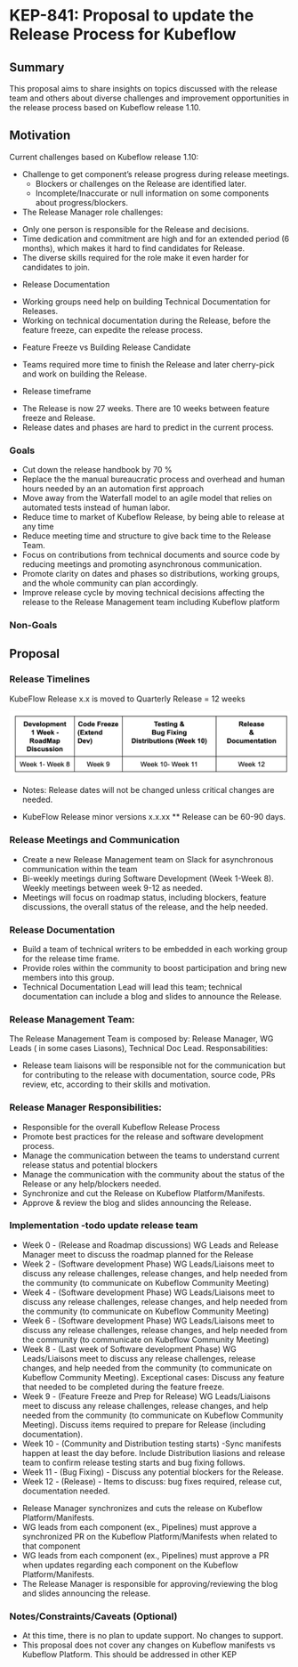 # KEP-841: Proposal to update the Release Process for Kubeflow

<!--
This is the title of your KEP. Keep it short, simple, and descriptive. A good
title can help communicate what the KEP is and should be considered as part of
any review.
-->

## Summary

This proposal aims to share insights on topics discussed with the release team and others about diverse challenges and improvement opportunities in the release process based on Kubeflow release 1.10.

## Motivation

Current challenges based on Kubeflow release 1.10:
* Challenge to get component’s release progress during release meetings.
    - Blockers or challenges on the Release are identified later.
    -  Incomplete/Inaccurate or null information on some components about progress/blockers.
* The Release Manager role challenges:
- Only one person is responsible for the Release and decisions.
- Time dedication and commitment are high and for an extended period (6 months), which makes it hard to find candidates for Release.
- The diverse skills required for the role make it even harder for candidates to join.
* Release Documentation
- Working groups need help on building Technical Documentation for Releases.
- Working on technical documentation during the Release, before the feature freeze, can expedite the release process.
* Feature Freeze vs Building Release Candidate
- Teams required more time to finish the Release and later cherry-pick and work on building the Release.
* Release timeframe 
- The Release is now 27 weeks. There are 10 weeks between feature freeze and Release. 
- Release dates and phases are hard to predict in the current process.

### Goals

* Cut down the release handbook by 70 %
* Replace the the manual bureaucratic process and overhead and human hours needed by an an automation first approach
* Move away from the Waterfall model to an agile model that relies on automated tests instead of human labor.
* Reduce time to market of Kubeflow Release, by being able to release at any time
* Reduce meeting time and structure to give back time to the Release Team.
* Focus on contributions from technical documents and source code by reducing meetings and promoting asynchronous communication.
* Promote clarity on dates and phases so distributions, working groups, and the whole community can plan accordingly.
* Improve release cycle by moving technical decisions affecting the release to the Release Management team including Kubeflow platform

### Non-Goals

<!--
What is out of scope for this KEP? Listing non-goals helps to focus discussion
and make progress.
-->

## Proposal

### Release Timelines
KubeFlow Release x.x is moved to Quarterly Release = 12 weeks

![alt text](release.png)

* Notes: Release dates will not be changed unless critical changes are needed.

* KubeFlow Release minor versions x.x.xx
** Release can be 60-90 days.

### Release Meetings and Communication
* Create a new Release Management team on Slack for asynchronous communication within the team
* Bi-weekly meetings during Software Development (Week 1-Week 8). Weekly meetings between week 9-12 as needed.
* Meetings will focus on roadmap status, including blockers, feature discussions, the overall status of the release, and the help needed.

### Release Documentation

* Build a team of technical writers to be embedded in each working group for the release time frame. 
* Provide roles within the community to boost participation and bring new members into this group.
* Technical Documentation Lead will lead this team; technical documentation can include a blog and slides to announce the Release.

### Release Management Team: 
The Release Management Team is composed by: Release Manager, WG Leads ( in some cases Liasons), Technical Doc Lead.
Responsabilities:

- Release team liaisons will be responsible not for the communication but for contributing to the release with documentation, source code, PRs review, etc, according to their skills and motivation.

### Release Manager Responsibilities: 
- Responsible for the overall Kubeflow Release Process 
- Promote best practices for the release and software development process.
- Manage the communication between the teams to understand current release status and potential blockers
- Manage the communication with the community about the status of the Release or any help/blockers needed.
- Synchronize and cut the Release on Kubeflow Platform/Manifests.
- Approve & review the blog and slides announcing the Release.


### Implementation -todo update release team
* Week 0 -  (Release and Roadmap discussions) WG Leads and Release Manager meet to discuss the roadmap planned for the Release
* Week 2 - (Software development Phase) WG Leads/Liaisons meet to discuss any release challenges, release changes, and help needed from the community (to communicate on Kubeflow Community Meeting)
* Week 4 - (Software development Phase) WG Leads/Liaisons meet to discuss any release challenges, release changes, and help needed from the community (to communicate on Kubeflow Community Meeting)
* Week 6 - (Software development Phase) WG Leads/Liaisons meet to discuss any release challenges, release changes, and help needed from the community (to communicate on Kubeflow Community Meeting)
* Week 8 - (Last week of Software development Phase) WG Leads/Liaisons meet to discuss any release challenges, release changes, and help needed from the community (to communicate on Kubeflow Community Meeting). Exceptional cases: Discuss any feature that needed to be completed during the feature freeze. 
* Week 9 - (Feature Freeze and Prep for Release) WG Leads/Liaisons meet to discuss any release challenges, release changes, and help needed from the community (to communicate on Kubeflow Community Meeting). Discuss items required to prepare for Release (including documentation).
* Week 10 - (Community and Distribution testing starts) -Sync manifests happen at least the day before. Include Distribution liasions and release team to confirm release testing starts and bug fixing follows.
* Week 11 - (Bug Fixing) - Discuss any potential blockers for the Release.
* Week 12 - (Release) - Items to discuss: bug fixes required, release cut, documentation needed.
- Release Manager synchronizes and cuts the release on Kubeflow Platform/Manifests.
- WG leads from each component (ex., Pipelines) must approve a synchronized PR on the Kubeflow Platform/Manifests when related to that component 
- WG leads from each component (ex., Pipelines) must approve a PR when updates regarding each component on the Kubeflow Platform/Manifests.
- The Release Manager is responsible for approving/reviewing the blog and slides announcing the release.



### Notes/Constraints/Caveats (Optional)

* At this time, there is no plan to update support. No changes to support.
* This proposal does not cover any changes on Kubeflow manifests vs Kubeflow Platform. This should be addressed in other KEP
<!--
What are the caveats to the proposal?
What are some important details that didn't come across above?
Go in to as much detail as necessary here.
This might be a good place to talk about core concepts and how they relate.
-->

